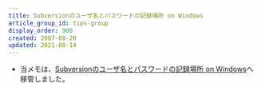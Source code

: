 ```yaml
---
title: Subversionのユーザ名とパスワードの記録場所 on Windows
article_group_id: tips-group
display_order: 900
created: 2007-08-20
updated: 2021-08-14
---
```

- 当メモは、[Subversionのユーザ名とパスワードの記録場所 on Windows](https://thinktwice.tech/it/subversion/location_of_user_name_and_password_on_windows/)へ移管しました。